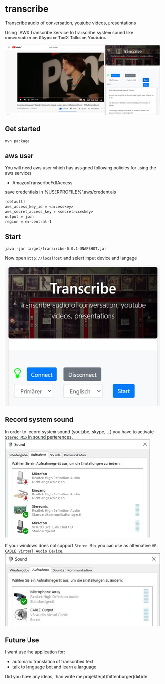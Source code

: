 # transcribe
Transcribe audio of conversation, youtube videos, presentations

Using `AWS Transcribe Service to transcribe system sound like conversation on Skype or TedX Talks on Youtube.

![screen](docs/screenshot.jpg)


## Get started
```
mvn package
```

## aws user
You will need aws user which has assigned following policies for using the aws services 

* AmazonTranscribeFullAccess

save credentials in %USERPROFILE%/.aws/credentials

```
[default]
aws_access_key_id = <accesskey>
aws_secret_access_key = <secretacceskey>
output = json
region = eu-central-1
```

## Start
```
java -jar target/transcribe-0.0.1-SNAPSHOT.jar
```

Now open  `http://localhost` and select input device and langage

![browser](docs/browser.jpg)


## Record system sound

In order to record system sound (youtube, skype, ...) you have to activate `Stereo Mix` in sound perferences.
![stereomix](docs/stereomix.jpg)

If your windows does not support `Stereo Mix` you can use as alternative `VB-CABLE Virtual Audio Device`.
![virtualcable](docs/virtualcable.jpg)

## Future Use

I want use the application for:
* automatic translation of transcribed text
* talk to language bot and learn a language

Did you have any ideas, than write me projekte(at)frittenburger(dot)de
